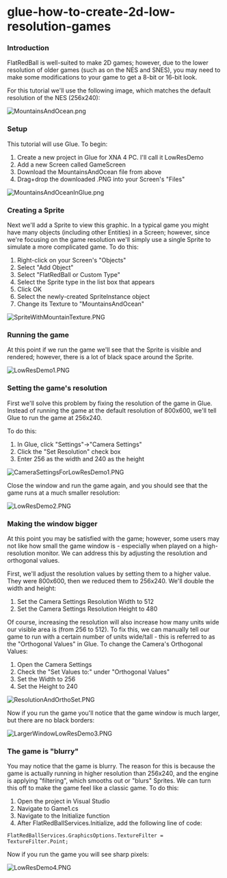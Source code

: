 # glue-how-to-create-2d-low-resolution-games

### Introduction

FlatRedBall is well-suited to make 2D games; however, due to the lower resolution of older games (such as on the NES and SNES), you may need to make some modifications to your game to get a 8-bit or 16-bit look.

For this tutorial we'll use the following image, which matches the default resolution of the NES (256x240):

![MountainsAndOcean.png](../../../media/migrated_media-MountainsAndOcean.png)

### Setup

This tutorial will use Glue. To begin:

1. Create a new project in Glue for XNA 4 PC. I'll call it LowResDemo
2. Add a new Screen called GameScreen
3. Download the MountainsAndOcean file from above
4. Drag+drop the downloaded .PNG into your Screen's "Files"

![MountainsAndOceanInGlue.png](../../../media/migrated_media-MountainsAndOceanInGlue.png)

### Creating a Sprite

Next we'll add a Sprite to view this graphic. In a typical game you might have many objects (including other Entities) in a Screen; however, since we're focusing on the game resolution we'll simply use a single Sprite to simulate a more complicated game. To do this:

1. Right-click on your Screen's "Objects"
2. Select "Add Object"
3. Select "FlatRedBall or Custom Type"
4. Select the Sprite type in the list box that appears
5. Click OK
6. Select the newly-created SpriteInstance object
7. Change its Texture to "MountainsAndOcean"

![SpriteWithMountainTexture.PNG](../../../media/migrated_media-SpriteWithMountainTexture.PNG)

### Running the game

At this point if we run the game we'll see that the Sprite is visible and rendered; however, there is a lot of black space around the Sprite.

![LowResDemo1.PNG](../../../media/migrated_media-LowResDemo1.PNG)

### Setting the game's resolution

First we'll solve this problem by fixing the resolution of the game in Glue. Instead of running the game at the default resolution of 800x600, we'll tell Glue to run the game at 256x240.

To do this:

1. In Glue, click "Settings"->"Camera Settings"
2. Click the "Set Resolution" check box
3. Enter 256 as the width and 240 as the height

![CameraSettingsForLowResDemo1.PNG](../../../media/migrated_media-CameraSettingsForLowResDemo1.PNG)

Close the window and run the game again, and you should see that the game runs at a much smaller resolution:

![LowResDemo2.PNG](../../../media/migrated_media-LowResDemo2.PNG)

### Making the window bigger

At this point you may be satisfied with the game; however, some users may not like how small the game window is - especially when played on a high-resolution monitor. We can address this by adjusting the resolution and orthogonal values.

First, we'll adjust the resolution values by setting them to a higher value. They were 800x600, then we reduced them to 256x240. We'll double the width and height:

1. Set the Camera Settings Resolution Width to 512
2. Set the Camera Settings Resolution Height to 480

Of course, increasing the resolution will also increase how many units wide our visible area is (from 256 to 512). To fix this, we can manually tell our game to run with a certain number of units wide/tall - this is referred to as the "Orthogonal Values" in Glue. To change the Camera's Orthogonal Values:

1. Open the Camera Settings
2. Check the "Set Values to:" under "Orthogonal Values"
3. Set the Width to 256
4. Set the Height to 240

![ResolutionAndOrthoSet.PNG](../../../media/migrated_media-ResolutionAndOrthoSet.PNG)

Now if you run the game you'll notice that the game window is much larger, but there are no black borders:

![LargerWindowLowResDemo3.PNG](../../../media/migrated_media-LargerWindowLowResDemo3.PNG)

### The game is "blurry"

You may notice that the game is blurry. The reason for this is because the game is actually running in higher resolution than 256x240, and the engine is applying "filtering", which smooths out or "blurs" Sprites. We can turn this off to make the game feel like a classic game. To do this:

1. Open the project in Visual Studio
2. Navigate to Game1.cs
3. Navigate to the Initialize function
4. After FlatRedBallServices.Initialize, add the following line of code:

&#x20;

```
FlatRedBallServices.GraphicsOptions.TextureFilter = TextureFilter.Point;
```

Now if you run the game you will see sharp pixels:

![LowResDemo4.PNG](../../../media/migrated_media-LowResDemo4.PNG)
